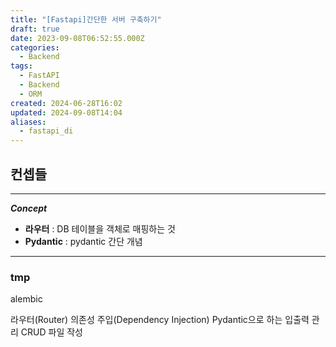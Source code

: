 ```yaml
---
title: "[Fastapi]간단한 서버 구축하기"
draft: true
date: 2023-09-08T06:52:55.000Z
categories:
  - Backend
tags:
  - FastAPI
  - Backend
  - ORM
created: 2024-06-28T16:02
updated: 2024-09-08T14:04
aliases:
  - fastapi_di
---
```


## 컨셉들

---

**_Concept_**

- **라우터** : DB 테이블을 객체로 매핑하는 것
- **Pydantic** : pydantic 간단 개념

---

### tmp

alembic

라우터(Router)
의존성 주입(Dependency Injection)
Pydantic으로 하는 입출력 관리
CRUD 파일 작성
